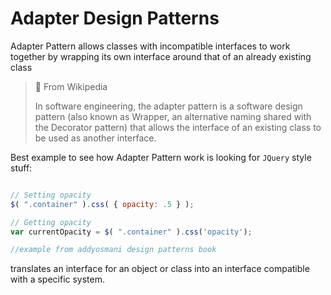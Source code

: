 # Adapter Design Patterns
 Adapter Pattern allows classes with incompatible interfaces to work together by wrapping its own interface around that of an already existing class

 > 📜 From Wikipedia
 >
 >In software engineering, the adapter pattern is a   software design pattern (also known as Wrapper, an alternative naming shared with the Decorator pattern) that allows the interface of an existing class to be used as another interface.

 Best example to see how Adapter Pattern work is looking for `JQuery` style stuff:
 ```javascript
 
// Setting opacity
$( ".container" ).css( { opacity: .5 } );
 
// Getting opacity
var currentOpacity = $( ".container" ).css('opacity');

//example from addyosmani design patterns book
 ```
translates an interface for an object or class into an interface compatible with a specific system.